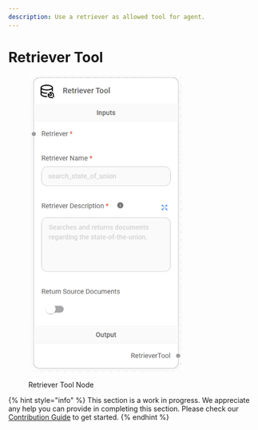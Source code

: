 ```yaml
---
description: Use a retriever as allowed tool for agent.
---
```


# Retriever Tool

<figure><img src="../../../.gitbook/assets/image (8) (1) (1) (1) (1).png" alt="" width="311"><figcaption><p>Retriever Tool Node</p></figcaption></figure>

{% hint style="info" %}
This section is a work in progress. We appreciate any help you can provide in completing this section. Please check our [Contribution Guide](../../../contributing/) to get started.
{% endhint %}
